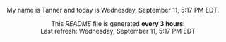 My name is Tanner and today is Wednesday, September 11, 5:17 PM EDT.

<p align="center">This <i>README</i> file is generated <b>every 3 hours</b>!</br>Last refresh: Wednesday, September 11, 5:17 PM EDT<br /></p>
